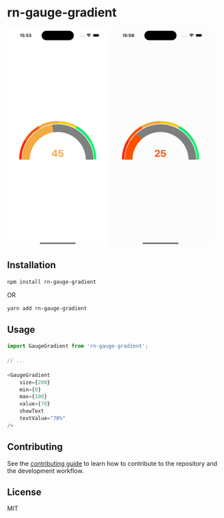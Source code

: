 # rn-gauge-gradient


<img src="src/assets/preview.png" width="236" height="510"> <img src="src/assets/preview.gif" width="236" height="510">

## Installation

```sh
npm install rn-gauge-gradient
```
OR
```sh
yarn add rn-gauge-gradient
```

## Usage

```js
import GaugeGradient from 'rn-gauge-gradient';

// ...

<GaugeGradient
    size={200}
    min={0}
    max={100}
    value={70}
    showText
    textValue="70%"
/>
```

## Contributing

See the [contributing guide](CONTRIBUTING.md) to learn how to contribute to the repository and the development workflow.

## License

MIT



